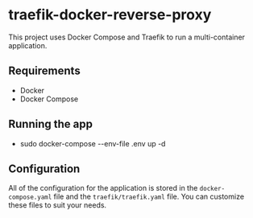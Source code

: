 # traefik-docker-reverse-proxy

This project uses Docker Compose and Traefik to run a multi-container application.

## Requirements

- Docker
- Docker Compose

## Running the app

- sudo docker-compose --env-file .env up -d

## Configuration

All of the configuration for the application is stored in the `docker-compose.yaml` file and the `traefik/traefik.yaml` file. You can customize these files to suit your needs.

